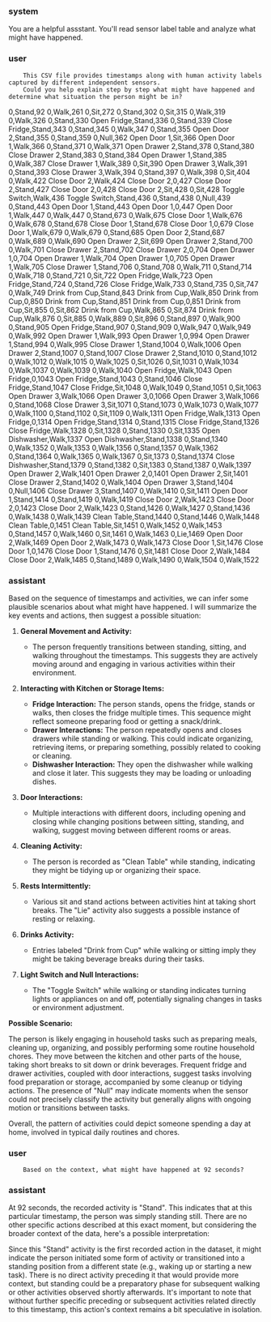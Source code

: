 ### system
You are a helpful assstant. You'll read sensor label table and analyze what might have happened.
### user

        This CSV file provides timestamps along with human activity labels captured by different independent sensors.
        Could you help explain step by step what might have happened and determine what situation the person might be in?
    
0,Stand,92
0,Walk,261
0,Sit,272
0,Stand,302
0,Sit,315
0,Walk,319
0,Walk,326
0,Stand,330
Open Fridge,Stand,336
0,Stand,339
Close Fridge,Stand,343
0,Stand,345
0,Walk,347
0,Stand,355
Open Door 2,Stand,355
0,Stand,359
0,Null,362
Open Door 1,Sit,366
Open Door 1,Walk,366
0,Stand,371
0,Walk,371
Open Drawer 2,Stand,378
0,Stand,380
Close Drawer 2,Stand,383
0,Stand,384
Open Drawer 1,Stand,385
0,Walk,387
Close Drawer 1,Walk,389
0,Sit,390
Open Drawer 3,Walk,391
0,Stand,393
Close Drawer 3,Walk,394
0,Stand,397
0,Walk,398
0,Sit,404
0,Walk,422
Close Door 2,Walk,424
Close Door 2,0,427
Close Door 2,Stand,427
Close Door 2,0,428
Close Door 2,Sit,428
0,Sit,428
Toggle Switch,Walk,436
Toggle Switch,Stand,436
0,Stand,438
0,Null,439
0,Stand,443
Open Door 1,Stand,443
Open Door 1,0,447
Open Door 1,Walk,447
0,Walk,447
0,Stand,673
0,Walk,675
Close Door 1,Walk,676
0,Walk,678
0,Stand,678
Close Door 1,Stand,678
Close Door 1,0,679
Close Door 1,Walk,679
0,Walk,679
0,Stand,685
Open Door 2,Stand,687
0,Walk,689
0,Walk,690
Open Drawer 2,Sit,699
Open Drawer 2,Stand,700
0,Walk,701
Close Drawer 2,Stand,702
Close Drawer 2,0,704
Open Drawer 1,0,704
Open Drawer 1,Walk,704
Open Drawer 1,0,705
Open Drawer 1,Walk,705
Close Drawer 1,Stand,706
0,Stand,708
0,Walk,711
0,Stand,714
0,Walk,718
0,Stand,721
0,Sit,722
Open Fridge,Walk,723
Open Fridge,Stand,724
0,Stand,726
Close Fridge,Walk,733
0,Stand,735
0,Sit,747
0,Walk,749
Drink from Cup,Stand,843
Drink from Cup,Walk,850
Drink from Cup,0,850
Drink from Cup,Stand,851
Drink from Cup,0,851
Drink from Cup,Sit,855
0,Sit,862
Drink from Cup,Walk,865
0,Sit,874
Drink from Cup,Walk,876
0,Sit,885
0,Walk,889
0,Sit,896
0,Stand,897
0,Walk,900
0,Stand,905
Open Fridge,Stand,907
0,Stand,909
0,Walk,947
0,Walk,949
0,Walk,992
Open Drawer 1,Walk,993
Open Drawer 1,0,994
Open Drawer 1,Stand,994
0,Walk,995
Close Drawer 1,Stand,1004
0,Walk,1006
Open Drawer 2,Stand,1007
0,Stand,1007
Close Drawer 2,Stand,1010
0,Stand,1012
0,Walk,1012
0,Walk,1015
0,Walk,1025
0,Sit,1026
0,Sit,1031
0,Walk,1034
0,Walk,1037
0,Walk,1039
0,Walk,1040
Open Fridge,Walk,1043
Open Fridge,0,1043
Open Fridge,Stand,1043
0,Stand,1046
Close Fridge,Stand,1047
Close Fridge,Sit,1048
0,Walk,1049
0,Stand,1051
0,Sit,1063
Open Drawer 3,Walk,1066
Open Drawer 3,0,1066
Open Drawer 3,Walk,1066
0,Stand,1068
Close Drawer 3,Sit,1071
0,Stand,1073
0,Walk,1073
0,Walk,1077
0,Walk,1100
0,Stand,1102
0,Sit,1109
0,Walk,1311
Open Fridge,Walk,1313
Open Fridge,0,1314
Open Fridge,Stand,1314
0,Stand,1315
Close Fridge,Stand,1326
Close Fridge,Walk,1328
0,Sit,1328
0,Stand,1330
0,Sit,1335
Open Dishwasher,Walk,1337
Open Dishwasher,Stand,1338
0,Stand,1340
0,Walk,1352
0,Walk,1353
0,Walk,1356
0,Stand,1357
0,Walk,1362
0,Stand,1364
0,Walk,1365
0,Walk,1367
0,Sit,1373
0,Stand,1374
Close Dishwasher,Stand,1379
0,Stand,1382
0,Sit,1383
0,Stand,1387
0,Walk,1397
Open Drawer 2,Walk,1401
Open Drawer 2,0,1401
Open Drawer 2,Sit,1401
Close Drawer 2,Stand,1402
0,Walk,1404
Open Drawer 3,Stand,1404
0,Null,1406
Close Drawer 3,Stand,1407
0,Walk,1410
0,Sit,1411
Open Door 1,Stand,1414
0,Stand,1419
0,Walk,1419
Close Door 2,Walk,1423
Close Door 2,0,1423
Close Door 2,Walk,1423
0,Stand,1426
0,Walk,1427
0,Stand,1436
0,Walk,1438
0,Walk,1439
Clean Table,Stand,1440
0,Stand,1446
0,Walk,1448
Clean Table,0,1451
Clean Table,Sit,1451
0,Walk,1452
0,Walk,1453
0,Stand,1457
0,Walk,1460
0,Sit,1461
0,Walk,1463
0,Lie,1469
Open Door 2,Walk,1469
Open Door 2,Walk,1473
0,Walk,1473
Close Door 1,Sit,1476
Close Door 1,0,1476
Close Door 1,Stand,1476
0,Sit,1481
Close Door 2,Walk,1484
Close Door 2,Walk,1485
0,Stand,1489
0,Walk,1490
0,Walk,1504
0,Walk,1522

### assistant
Based on the sequence of timestamps and activities, we can infer some plausible scenarios about what might have happened. I will summarize the key events and actions, then suggest a possible situation:

1. **General Movement and Activity:**
   - The person frequently transitions between standing, sitting, and walking throughout the timestamps. This suggests they are actively moving around and engaging in various activities within their environment.
   
2. **Interacting with Kitchen or Storage Items:**
   - **Fridge Interaction:** The person stands, opens the fridge, stands or walks, then closes the fridge multiple times. This sequence might reflect someone preparing food or getting a snack/drink.
   - **Drawer Interactions:** The person repeatedly opens and closes drawers while standing or walking. This could indicate organizing, retrieving items, or preparing something, possibly related to cooking or cleaning.
   - **Dishwasher Interaction:** They open the dishwasher while walking and close it later. This suggests they may be loading or unloading dishes.
   
3. **Door Interactions:**
   - Multiple interactions with different doors, including opening and closing while changing positions between sitting, standing, and walking, suggest moving between different rooms or areas.
   
4. **Cleaning Activity:**
   - The person is recorded as "Clean Table" while standing, indicating they might be tidying up or organizing their space.
   
5. **Rests Intermittently:**
   - Various sit and stand actions between activities hint at taking short breaks. The "Lie" activity also suggests a possible instance of resting or relaxing.

6. **Drinks Activity:**
   - Entries labeled "Drink from Cup" while walking or sitting imply they might be taking beverage breaks during their tasks.

7. **Light Switch and Null Interactions:**
   - The "Toggle Switch" while walking or standing indicates turning lights or appliances on and off, potentially signaling changes in tasks or environment adjustment.

**Possible Scenario:**

The person is likely engaging in household tasks such as preparing meals, cleaning up, organizing, and possibly performing some routine household chores. They move between the kitchen and other parts of the house, taking short breaks to sit down or drink beverages. Frequent fridge and drawer activities, coupled with door interactions, suggest tasks involving food preparation or storage, accompanied by some cleanup or tidying actions. The presence of "Null" may indicate moments when the sensor could not precisely classify the activity but generally aligns with ongoing motion or transitions between tasks. 

Overall, the pattern of activities could depict someone spending a day at home, involved in typical daily routines and chores.
### user

        Based on the context, what might have happened at 92 seconds?
    
### assistant
At 92 seconds, the recorded activity is "Stand". This indicates that at this particular timestamp, the person was simply standing still. There are no other specific actions described at this exact moment, but considering the broader context of the data, here's a possible interpretation:

Since this "Stand" activity is the first recorded action in the dataset, it might indicate the person initiated some form of activity or transitioned into a standing position from a different state (e.g., waking up or starting a new task). There is no direct activity preceding it that would provide more context, but standing could be a preparatory phase for subsequent walking or other activities observed shortly afterwards. It's important to note that without further specific preceding or subsequent activities related directly to this timestamp, this action's context remains a bit speculative in isolation.
